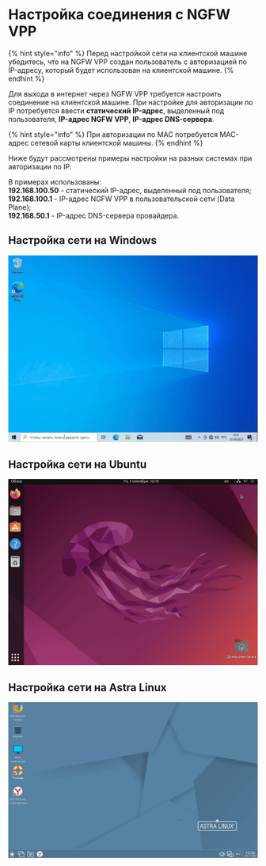 # Настройка соединения c NGFW VPP

{% hint style="info" %}
Перед настройкой сети на клиентской машине убедитесь, что на NGFW VPP создан пользователь с авторизацией по IP-адресу, который будет использован на клиентской машине.
{% endhint %}

Для выхода в интернет через NGFW VPP требуется настроить соединение на клиентской машине. При настройке для авторизации по IP потребуется ввести **статический IP-адрес**, выделенный под пользователя, **IP-адрес NGFW VPP**, **IP-адрес DNS-сервера**.

{% hint style="info" %}
При авторизации по MAC потребуется MAC-адрес сетевой карты клиентской машины.
{% endhint %}


Ниже будут рассмотрены примеры настройки на разных системах при авторизации по IP. 

В примерах использованы:\
**192.168.100.50** - cтатический IP-адрес, выделенный под пользователя;\
**192.168.100.1** - IP-адрес NGFW VPP в пользовательской сети (Data Plane);\
**192.168.50.1** - IP-адрес DNS-сервера провайдера.

## Настройка сети на Windows

![](../../.gitbook/assets/setup-client.gif)

## Настройка сети на Ubuntu

![](../../.gitbook/assets/setup-client2.gif)

## Настройка сети на Astra Linux

![](../../.gitbook/assets/setup-client1.gif)
